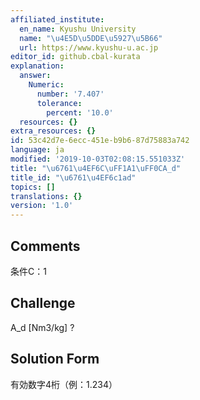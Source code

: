 ```yaml
---
affiliated_institute:
  en_name: Kyushu University
  name: "\u4E5D\u5DDE\u5927\u5B66"
  url: https://www.kyushu-u.ac.jp
editor_id: github.cbal-kurata
explanation:
  answer:
    Numeric:
      number: '7.407'
      tolerance:
        percent: '10.0'
  resources: {}
extra_resources: {}
id: 53c42d7e-6ecc-451e-b9b6-87d75883a742
language: ja
modified: '2019-10-03T02:08:15.551033Z'
title: "\u6761\u4EF6C\uFF1A1\uFF0CA_d"
title_id: "\u6761\u4EF6c1ad"
topics: []
translations: {}
version: '1.0'
---
```


## Comments
条件C：1

## Challenge
A_d [Nm3/kg] ?

## Solution Form
有効数字4桁（例：1.234）




